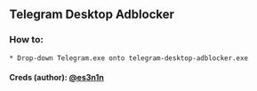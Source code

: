 ## Telegram Desktop Adblocker

### How to:
	* Drop-down Telegram.exe onto telegram-desktop-adblocker.exe


#### Creds (author): [@es3n1n](https://github.com/es3n1n) 
